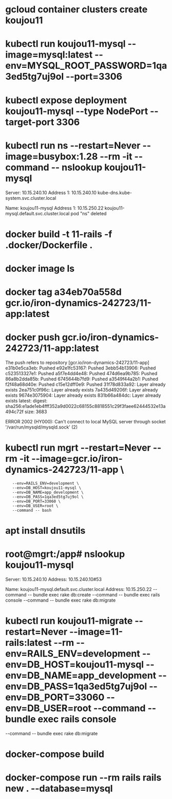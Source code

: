 

# gcloud container clusters create koujou11


# kubectl run koujou11-mysql --image=mysql:latest --env=MYSQL_ROOT_PASSWORD=1qa3ed5tg7uj9ol --port=3306
# kubectl expose deployment koujou11-mysql  --type NodePort --target-port 3306
# kubectl run ns --restart=Never --image=busybox:1.28 --rm -it --command -- nslookup koujou11-mysql
Server:    10.15.240.10
Address 1: 10.15.240.10 kube-dns.kube-system.svc.cluster.local

Name:      koujou11-mysql
Address 1: 10.15.250.22 koujou11-mysql.default.svc.cluster.local
pod "ns" deleted

# docker build -t 11-rails -f .docker/Dockerfile .
# docker image ls
# docker tag a34eb70a558d gcr.io/iron-dynamics-242723/11-app:latest
# docker push gcr.io/iron-dynamics-242723/11-app:latest
The push refers to repository [gcr.io/iron-dynamics-242723/11-app]
e31b0e5ca3eb: Pushed 
e92e1fc53167: Pushed 
3ebb54b13906: Pushed 
c523513327e1: Pushed 
a5f7e4dd4e48: Pushed 
474d6ea9b785: Pushed 
86a8b2dda85b: Pushed 
6745644b7fd9: Pushed 
a3549f44a2b1: Pushed 
f2f48a68d40e: Pushed 
c15e12dff0e9: Pushed 
31f78d833a92: Layer already exists 
2ea751c0f96c: Layer already exists 
7a435d49206f: Layer already exists 
9674e3075904: Layer already exists 
831b66a484dc: Layer already exists 
latest: digest: sha256:e1ade1eb4fff352a9d0022c68155c8818551c29f3faee62444532e13a494c72f size: 3683

ERROR 2002 (HY000): Can't connect to local MySQL server through socket '/var/run/mysqld/mysqld.sock' (2)

# kubectl run mgrt --restart=Never --rm -it --image=gcr.io/iron-dynamics-242723/11-app \
       --env=RAILS_ENV=development \
       --env=DB_HOST=koujou11-mysql \
       --env=DB_NAME=app_development \
       --env=DB_PASS=1qa3ed5tg7uj9ol \
       --env=DB_PORT=33060 \
       --env=DB_USER=root \
       --command -- bash
# apt install dnsutils
# root@mgrt:/app# nslookup koujou11-mysql
Server:		10.15.240.10
Address:	10.15.240.10#53

Name:	koujou11-mysql.default.svc.cluster.local
Address: 10.15.250.22
       --command -- bundle exec rake db:create
       --command -- bundle exec rails console
       --command -- bundle exec rake db:migrate

# kubectl run koujou11-migrate --restart=Never --image=11-rails:latest --rm  --env=RAILS_ENV=development --env=DB_HOST=koujou11-mysql  --env=DB_NAME=app_development --env=DB_PASS=1qa3ed5tg7uj9ol --env=DB_PORT=33060  --env=DB_USER=root --command -- bundle exec rails console
 --command -- bundle exec rake db:migrate

# docker-compose build
# docker-compose run --rm rails rails new . --database=mysql

